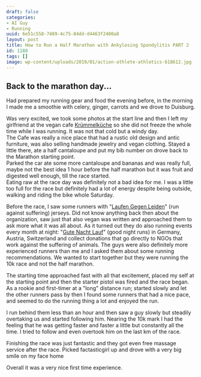 ```yaml
---
draft: false
categories:
- AI Guy
- Running
uuid: 6e51c558-7489-4c75-84dd-d4463f2400a8
layout: post
title: How to Run a Half Marathon with Ankylosing Spondylitis PART 2
id: 1188
tags: []
image: wp-content/uploads/2019/01/action-athlete-athletics-618612.jpg
---
```


## Back to the marathon day...

Had prepared my running gear and food the evening before, in the morning I made me a smoothie with celery, ginger, carrots and we drove to Duisburg.   
  
Was very excited, we took some photos at the start line and then I left my girlfriend at the vegan cafe [Krümmelküche](http://www.kruemelkueche.de/) so she did not freeze the whole time while I was running. It was not that cold but a windy day.  
The Cafe was really a nice place that had a rustic old design and antic furniture, was also selling handmade jewelry and vegan clothing. Stayed a little there, ate a half cantaloupe and put my bib number on drove back to the Marathon starting point.   
Parked the car ate some more cantaloupe and bananas and was really full, maybe not the best idea 1 hour before the half marathon but it was fruit and digested well enough, till the race started.  
Eating raw at the race day was definitely not a bad idea for me. I was a little too full for the race but definitely had a lot of energy despite being outside, walking and riding the bike whole Saturday.  
   
Before the race, I saw some runners with "[Laufen Gegen Leiden](https://laufengegenleiden.de/)" (run against suffering) jerseys. Did not know anything back then about the organization, saw just that also vegan was written and approached them to ask more what it was all about. As it turned out they do also running events every month at night: "[Gute Nacht Lauf](https://laufengegenleiden.de/gutenachtlauf/)" (good night runs) in Germany, Austria, Switzerland and collect donations that go directly to NGOs that work against the suffering of animals. The guys were also definitely more experienced runners than me and I asked them about some running recommendations. We wanted to start together but they were running the 10k race and not the half marathon.  
  
The starting time approached fast with all that excitement, placed my self at the starting point and then the starter pistol was fired and the race began.   
As a rookie and first-timer at a "long" distance run; started slowly and let the other runners pass by then I found some runners that had a nice pace, and seemed to do the running thing a lot and enjoyed the run.

I run behind them less than an hour and then saw a guy slowly but steadily overtaking us and started following him. Nearing the 10k mark I had the feeling that he was getting faster and faster a little but constantly all the time. I tried to follow and even overtook him on the last km of the race.  
  
Finishing the race was just fantastic and they got even free massage service after the race. Picked factasticgirl up and drove with a very big smile on my face home 


Overall it was a very nice first time experience.

